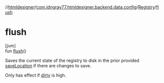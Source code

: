 //[htmldesigner](../../../index.md)/[com.jdngray77.htmldesigner.backend.data.config](../index.md)/[Registry](index.md)/[flush](flush.md)

# flush

[jvm]\
fun [flush](flush.md)()

Saves the current state of the registry to disk in the prior provided [saveLocation](save-location.md) if there are changes to save.

Only has effect if [dirty](dirty.md) is high.
